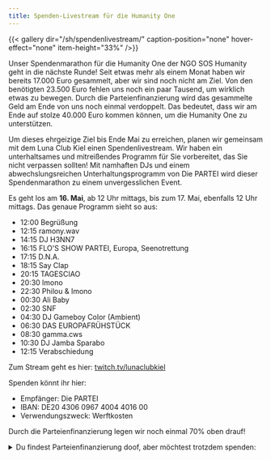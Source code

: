 ```yaml
---
title: Spenden-Livestream für die Humanity One
---
```


{{< gallery dir="/sh/spendenlivestream/" caption-position="none" hover-effect="none" item-height="33%" />}}

Unser Spendenmarathon für die Humanity One der NGO SOS Humanity geht in die nächste Runde! Seit etwas mehr als einem Monat haben wir bereits 17.000 Euro gesammelt, aber wir sind noch nicht am Ziel. Von den benötigten 23.500 Euro fehlen uns noch ein paar Tausend, um wirklich etwas zu bewegen. Durch die Parteienfinanzierung wird das gesammelte Geld am Ende von uns noch einmal verdoppelt. Das bedeutet, dass wir am Ende auf stolze 40.000 Euro kommen können, um die Humanity One zu unterstützen.

Um dieses ehrgeizige Ziel bis Ende Mai zu erreichen, planen wir gemeinsam mit dem Luna Club Kiel einen Spendenlivestream. Wir haben ein unterhaltsames und mitreißendes Programm für Sie vorbereitet, das Sie nicht verpassen sollten! Mit namhaften DJs und einem abwechslungsreichen Unterhaltungsprogramm von Die PARTEI wird dieser Spendenmarathon zu einem unvergesslichen Event.

Es geht los am **16. Mai**, ab 12 Uhr mittags, bis zum 17. Mai, ebenfalls 12 Uhr mittags. Das genaue Programm sieht so aus:

- 12:00 Begrüßung
- 12:15 ramony.wav
- 14:15 DJ H3NN7
- 16:15 FLO'S SHOW PARTEI, Europa, Seenotrettung
- 17:15 D.N.A.
- 18:15 Say Clap
- 20:15 TAGESCIAO
- 20:30 lmono
- 22:30 Philou & Imono
- 00:30 Ali Baby
- 02:30 SNF
- 04:30 DJ Gameboy Color (Ambient)
- 06:30 DAS EUROPAFRÜHSTÜCK
- 08:30 gamma.cws
- 10:30 DJ Jamba Sparabo
- 12:15 Verabschiedung

Zum Stream geht es hier: [twitch.tv/lunaclubkiel](https://www.twitch.tv/lunaclubkiel)

Spenden könnt ihr hier:
- Empfänger: Die PARTEI
- IBAN: DE20 4306 0967 4004 4016 00
- Verwendungszweck: Werftkosten

Durch die Parteienfinanzierung legen wir noch einmal 70% oben drauf!

<details>
<summary>Du findest Parteienfinanzierung doof, aber möchtest trotzdem spenden:</summary>

- SOS Humanity e.V.: DE04 1005 0000 0190 4184 51
- Sea Watch e.V.: DE63 4306 0967 1239 7690 03
- Sea-Eye e.V.: DE06 4306 0967 1311 9422 00
- SOS MEDITERRANEE Germany: DE64 3702 0500 0001 8510 01
- MISSION LIFELINE e.V.: DE56 4306 0967 1234 0600 00
- Sea Punks e.V.: DE30 4306 0967 1196 3620 00
</details>
